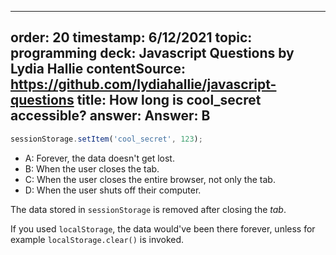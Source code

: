 
---
order: 20
timestamp: 6/12/2021
topic: programming
deck: Javascript Questions by Lydia Hallie
contentSource: https://github.com/lydiahallie/javascript-questions
title: How long is cool_secret accessible?
answer: Answer: B
---

  

```javascript
sessionStorage.setItem('cool_secret', 123);
```

- A: Forever, the data doesn't get lost.
- B: When the user closes the tab.
- C: When the user closes the entire browser, not only the tab.
- D: When the user shuts off their computer.






The data stored in `sessionStorage` is removed after closing the _tab_.

If you used `localStorage`, the data would've been there forever, unless for example `localStorage.clear()` is invoked.



